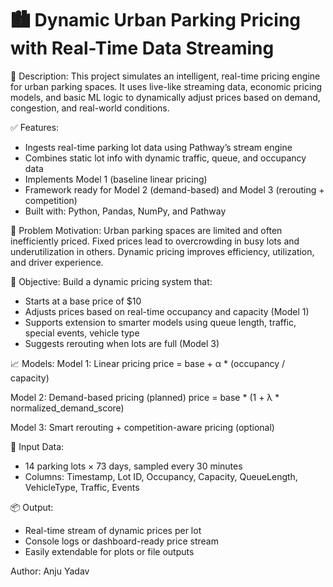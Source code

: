 

🏙️ Dynamic Urban Parking Pricing with Real-Time Data Streaming
================================================================

📌 Description:
This project simulates an intelligent, real-time pricing engine for urban parking spaces.
It uses live-like streaming data, economic pricing models, and basic ML logic to dynamically
adjust prices based on demand, congestion, and real-world conditions.

✅ Features:
- Ingests real-time parking lot data using Pathway’s stream engine
- Combines static lot info with dynamic traffic, queue, and occupancy data
- Implements Model 1 (baseline linear pricing)
- Framework ready for Model 2 (demand-based) and Model 3 (rerouting + competition)
- Built with: Python, Pandas, NumPy, and Pathway

🧠 Problem Motivation:
Urban parking spaces are limited and often inefficiently priced.
Fixed prices lead to overcrowding in busy lots and underutilization in others.
Dynamic pricing improves efficiency, utilization, and driver experience.

🎯 Objective:
Build a dynamic pricing system that:
- Starts at a base price of $10
- Adjusts prices based on real-time occupancy and capacity (Model 1)
- Supports extension to smarter models using queue length, traffic, special events, vehicle type
- Suggests rerouting when lots are full (Model 3)

📈 Models:
Model 1: Linear pricing
    price = base + α * (occupancy / capacity)

Model 2: Demand-based pricing (planned)
    price = base * (1 + λ * normalized_demand_score)

Model 3: Smart rerouting + competition-aware pricing (optional)

📂 Input Data:
- 14 parking lots × 73 days, sampled every 30 minutes
- Columns: Timestamp, Lot ID, Occupancy, Capacity, QueueLength, VehicleType, Traffic, Events

📦 Output:
- Real-time stream of dynamic prices per lot
- Console logs or dashboard-ready price stream
- Easily extendable for plots or file outputs

Author: Anju Yadav

